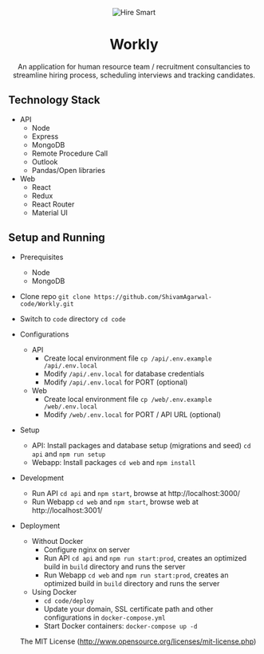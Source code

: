 <p align="center">
  <img src="https://raw.githubusercontent.com/atulmy/atulmy.github.io/master/images/hire-smart/hero-shadow.png" alt="Hire Smart" />
</p>

<h1 align="center">Workly</h1>
<p align="center">An application for human resource team / recruitment consultancies to streamline hiring process, scheduling interviews and tracking candidates.</p>

## Technology Stack
  - API
    - Node
    - Express
    - MongoDB
    - Remote Procedure Call
    - Outlook
    - Pandas/Open libraries
  - Web
    - React
    - Redux
    - React Router
    - Material UI

## Setup and Running
- Prerequisites
  - Node
  - MongoDB
- Clone repo `git clone https://github.com/ShivamAgarwal-code/Workly.git`
- Switch to `code` directory `cd code`
- Configurations
  - API
    - Create local environment file `cp /api/.env.example /api/.env.local`
    - Modify `/api/.env.local` for database credentials
    - Modify `/api/.env.local` for PORT (optional)
  - Web
    - Create local environment file `cp /web/.env.example /web/.env.local`
    - Modify `/web/.env.local` for PORT / API URL (optional)
- Setup
  - API: Install packages and database setup (migrations and seed) `cd api` and `npm run setup`
  - Webapp: Install packages `cd web` and `npm install`
- Development
  - Run API `cd api` and `npm start`, browse at http://localhost:3000/
  - Run Webapp `cd web` and `npm start`, browse web at http://localhost:3001/
- Deployment
  - Without Docker
      - Configure nginx on server
      - Run API `cd api` and `npm run start:prod`, creates an optimized build in `build` directory and runs the server
      - Run Webapp `cd web` and `npm run start:prod`, creates an optimized build in `build` directory and runs the server
  - Using Docker
      - `cd code/deploy`
      - Update your domain, SSL certificate path and other configurations in `docker-compose.yml`
      - Start Docker containers: `docker-compose up -d`
        
  The MIT License (http://www.opensource.org/licenses/mit-license.php)
